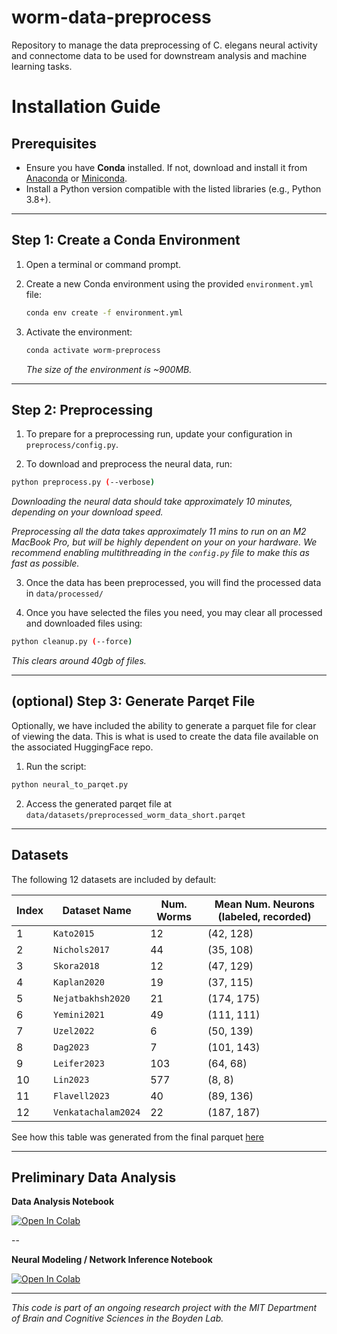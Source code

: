 # worm-data-preprocess

Repository to manage the data preprocessing of C. elegans neural activity and
connectome data to be used for downstream analysis and machine learning tasks.

# Installation Guide

## Prerequisites

- Ensure you have **Conda** installed. If not, download and install it from [Anaconda](https://www.anaconda.com/) or [Miniconda](https://docs.conda.io/en/latest/miniconda.html).
- Install a Python version compatible with the listed libraries (e.g., Python 3.8+).

---

## Step 1: Create a Conda Environment

1. Open a terminal or command prompt.
2. Create a new Conda environment using the provided `environment.yml` file:

   ```bash
   conda env create -f environment.yml
   ```

3. Activate the environment:
   ```bash
   conda activate worm-preprocess
   ```
   _The size of the environment is ~900MB._

---

## Step 2: Preprocessing

1. To prepare for a preprocessing run, update your configuration in `preprocess/config.py`.

2. To download and preprocess the neural data, run:

```bash
python preprocess.py (--verbose)
```

_Downloading the neural data should take approximately 10 minutes, depending on your download speed._

_Preprocessing all the data takes approximately 11 mins to run on an M2 MacBook Pro, but will be highly dependent on your on your hardware. We recommend enabling multithreading in the `config.py` file to make this as fast as possible._

3. Once the data has been preprocessed, you will find the processed data in
   `data/processed/`

4. Once you have selected the files you need, you may clear all processed and
   downloaded files using:

```bash
python cleanup.py (--force)
```

_This clears around 40gb of files._

---

## (optional) Step 3: Generate Parqet File

Optionally, we have included the ability to generate a parquet file for
clear of viewing the data. This is what is used to create the data file
available on the associated HuggingFace repo.

1. Run the script:

```bash
python neural_to_parqet.py
```

2. Access the generated parqet file at `data/datasets/preprocessed_worm_data_short.parqet`

---

## Datasets

The following 12 datasets are included by default:

| Index | Dataset Name        | Num. Worms | Mean Num. Neurons (labeled, recorded) |
| ----- | ------------------- | ---------- | ------------------------------------- |
| 1     | `Kato2015  `        | 12         | (42, 128)                             |
| 2     | `Nichols2017`       | 44         | (35, 108)                             |
| 3     | `Skora2018`         | 12         | (47, 129)                             |
| 4     | `Kaplan2020  `      | 19         | (37, 115)                             |
| 5     | `Nejatbakhsh2020 `  | 21         | (174, 175)                            |
| 6     | `Yemini2021 `       | 49         | (111, 111)                            |
| 7     | `Uzel2022    `      | 6          | (50, 139)                             |
| 8     | `Dag2023`           | 7          | (101, 143)                            |
| 9     | `Leifer2023`        | 103        | (64, 68)                              |
| 10    | `Lin2023`           | 577        | (8, 8)                                |
| 11    | `Flavell2023`       | 40         | (89, 136)                             |
| 12    | `Venkatachalam2024` | 22         | (187, 187)                            |

See how this table was generated from the final parquet
[here](https://colab.research.google.com/drive/1z7h2gGuWhupRtjpYc7IHFD4rJ4kIsyuD#scrollTo=ZiZXMRc931oy)

---

## Preliminary Data Analysis

**Data Analysis Notebook**

<a target="_blank" href="https://colab.research.google.com/drive/1I-8zUmtZ6dnAxf4nn2qMOXkpYwb4m6Xh?usp=sharing">
  <img src="https://colab.research.google.com/assets/colab-badge.svg" alt="Open In Colab"/>
</a>

--

**Neural Modeling / Network Inference Notebook**

<a target="_blank" href="https://colab.research.google.com/drive/1DX0fPj0-pJYek48Xdmjpz42OjJzsaF9v?usp=sharing">
  <img src="https://colab.research.google.com/assets/colab-badge.svg" alt="Open In Colab"/>
</a>

---

_This code is part of an ongoing research project with the MIT Department of Brain and
Cognitive Sciences in the Boyden Lab._
